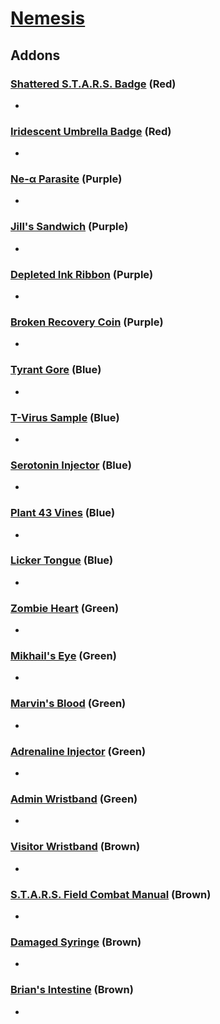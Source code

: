 # [Nemesis](<https://deadbydaylight.wiki.gg/wiki/Nemesis_T-Type>)

## Addons

### [Shattered S.T.A.R.S. Badge](<https://deadbydaylight.wiki.gg/wiki/Shattered_S.T.A.R.S._Badge>) (Red)

-


### [Iridescent Umbrella Badge](<https://deadbydaylight.wiki.gg/wiki/Iridescent_Umbrella_Badge>) (Red)

-


### [Ne-α Parasite](<https://deadbydaylight.wiki.gg/wiki/NE-a_Parasite>) (Purple)

-


### [Jill's Sandwich](<https://deadbydaylight.wiki.gg/wiki/Jill%27s_Sandwich>) (Purple)

-


### [Depleted Ink Ribbon](<https://deadbydaylight.wiki.gg/wiki/Depleted_Ink_Ribbon>) (Purple)

-


### [Broken Recovery Coin](<https://deadbydaylight.wiki.gg/wiki/Broken_Recovery_Coin>) (Purple)

-


### [Tyrant Gore](<https://deadbydaylight.wiki.gg/wiki/Tyrant_Gore>) (Blue)

-


### [T-Virus Sample](<https://deadbydaylight.wiki.gg/wiki/T-Virus_Sample>) (Blue)

-


### [Serotonin Injector](<https://deadbydaylight.wiki.gg/wiki/Serotonin_Injector>) (Blue)

-


### [Plant 43 Vines](<https://deadbydaylight.wiki.gg/wiki/Plant_43_Vines>) (Blue)

-


### [Licker Tongue](<https://deadbydaylight.wiki.gg/wiki/Licker_Tongue>) (Blue)

-


### [Zombie Heart](<https://deadbydaylight.wiki.gg/wiki/Zombie_Heart>) (Green)

-


### [Mikhail's Eye](<https://deadbydaylight.wiki.gg/wiki/Mikhail%27s_Eye>) (Green)

-


### [Marvin's Blood](<https://deadbydaylight.wiki.gg/wiki/Marvin%27s_Blood>) (Green)

-


### [Adrenaline Injector](<https://deadbydaylight.wiki.gg/wiki/Adrenaline_Injector>) (Green)

-


### [Admin Wristband](<https://deadbydaylight.wiki.gg/wiki/Admin_Wristband>) (Green)

-


### [Visitor Wristband](<https://deadbydaylight.wiki.gg/wiki/Visitor_Wristband>) (Brown)

-


### [S.T.A.R.S. Field Combat Manual](<https://deadbydaylight.wiki.gg/wiki/S.T.A.R.S._Field_Combat_Manual>) (Brown)

-


### [Damaged Syringe](<https://deadbydaylight.wiki.gg/wiki/Damaged_Syringe>) (Brown)

-


### [Brian's Intestine](<https://deadbydaylight.wiki.gg/wiki/Brian%27s_Intestine>) (Brown)

-
